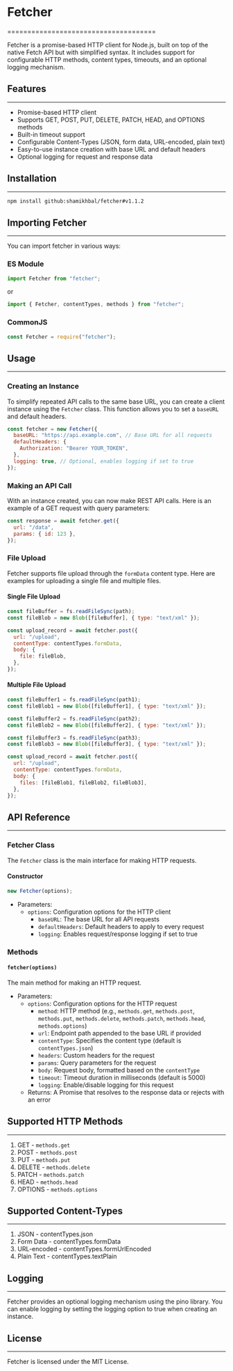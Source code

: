 # Fetcher

=====================================

Fetcher is a promise-based HTTP client for Node.js, built on top of the native Fetch API but with simplified syntax. It includes support for configurable HTTP methods, content types, timeouts, and an optional logging mechanism.

## Features

---

- Promise-based HTTP client
- Supports GET, POST, PUT, DELETE, PATCH, HEAD, and OPTIONS methods
- Built-in timeout support
- Configurable Content-Types (JSON, form data, URL-encoded, plain text)
- Easy-to-use instance creation with base URL and default headers
- Optional logging for request and response data

## Installation

---

```bash
npm install github:shamikhbal/fetcher#v1.1.2
```

## Importing Fetcher

---

You can import fetcher in various ways:

### ES Module

```javascript
import Fetcher from "fetcher";
```

or

```javascript
import { Fetcher, contentTypes, methods } from "fetcher";
```

### CommonJS

```javascript
const Fetcher = require("fetcher");
```

## Usage

---

### Creating an Instance

To simplify repeated API calls to the same base URL, you can create a client instance using the `Fetcher` class. This function allows you to set a `baseURL` and default headers.

```javascript
const fetcher = new Fetcher({
  baseURL: "https://api.example.com", // Base URL for all requests
  defaultHeaders: {
    Authorization: "Bearer YOUR_TOKEN",
  },
  logging: true, // Optional, enables logging if set to true
});
```

### Making an API Call

With an instance created, you can now make REST API calls. Here is an example of a GET request with query parameters:

```javascript
const response = await fetcher.get({
  url: "/data",
  params: { id: 123 },
});
```

### File Upload

Fetcher supports file upload through the `formData` content type. Here are examples for uploading a single file and multiple files.

#### Single File Upload

```javascript
const fileBuffer = fs.readFileSync(path);
const fileBlob = new Blob([fileBuffer], { type: "text/xml" });

const upload_record = await fetcher.post({
  url: "/upload",
  contentType: contentTypes.formData,
  body: {
    file: fileBlob,
  },
});
```

#### Multiple File Upload

```javascript
const fileBuffer1 = fs.readFileSync(path1);
const fileBlob1 = new Blob([fileBuffer1], { type: "text/xml" });

const fileBuffer2 = fs.readFileSync(path2);
const fileBlob2 = new Blob([fileBuffer2], { type: "text/xml" });

const fileBuffer3 = fs.readFileSync(path3);
const fileBlob3 = new Blob([fileBuffer3], { type: "text/xml" });

const upload_record = await fetcher.post({
  url: "/upload",
  contentType: contentTypes.formData,
  body: {
    files: [fileBlob1, fileBlob2, fileBlob3],
  },
});
```

## API Reference

---

### Fetcher Class

The `Fetcher` class is the main interface for making HTTP requests.

#### Constructor

```javascript
new Fetcher(options);
```

- Parameters:
  - `options`: Configuration options for the HTTP client
    - `baseURL`: The base URL for all API requests
    - `defaultHeaders`: Default headers to apply to every request
    - `logging`: Enables request/response logging if set to true

### Methods

#### `fetcher(options)`

The main method for making an HTTP request.

- Parameters:
  - `options`: Configuration options for the HTTP request
    - `method`: HTTP method (e.g., `methods.get`, `methods.post`, `methods.put`, `methods.delete`, `methods.patch`, `methods.head`, `methods.options`)
    - `url`: Endpoint path appended to the base URL if provided
    - `contentType`: Specifies the content type (default is `contentTypes.json`)
    - `headers`: Custom headers for the request
    - `params`: Query parameters for the request
    - `body`: Request body, formatted based on the `contentType`
    - `timeout`: Timeout duration in milliseconds (default is 5000)
    - `logging`: Enable/disable logging for this request
  - Returns: A Promise that resolves to the response data or rejects with an error

## Supported HTTP Methods

---

1. GET - `methods.get`
2. POST - `methods.post`
3. PUT - `methods.put`
4. DELETE - `methods.delete`
5. PATCH - `methods.patch`
6. HEAD - `methods.head`
7. OPTIONS - `methods.options`

## Supported Content-Types

---

1. JSON - contentTypes.json
2. Form Data - contentTypes.formData
3. URL-encoded - contentTypes.formUrlEncoded
4. Plain Text - contentTypes.textPlain

## Logging

---

Fetcher provides an optional logging mechanism using the pino library. You can enable logging by setting the logging option to true when creating an instance.

## License

---

Fetcher is licensed under the MIT License.
